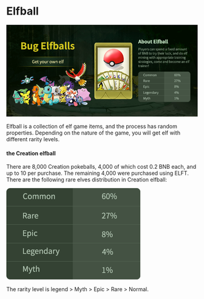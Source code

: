 # Elfball

![](../.gitbook/assets/英文.png)

Elfball is a collection of elf game items, and the process has random properties. Depending on the nature of the game, you will get elf with different rarity levels.

#### the Creation elfball

There are 8,000 Creation pokeballs, 4,000 of which cost 0.2 BNB each, and up to 10 per purchase. The remaining 4,000 were purchased using ELFT. There are the following rare elves distribution in Creation elfball:

![](../.gitbook/assets/表英.png)

The rarity level is legend &gt; Myth &gt; Epic &gt; Rare &gt; Normal.

